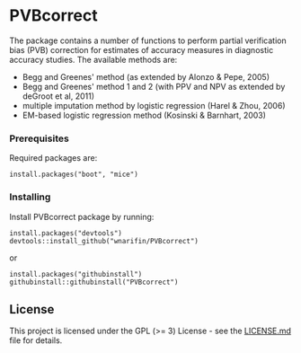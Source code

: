 # PVBcorrect

The package contains a number of functions to perform partial verification bias 
(PVB) correction for estimates of accuracy measures in diagnostic accuracy studies. The 
available methods are:

- Begg and Greenes' method (as extended by Alonzo & Pepe, 2005)
- Begg and Greenes' method 1 and 2 (with PPV and NPV as extended by deGroot et al, 2011)
- multiple imputation method by logistic regression (Harel & Zhou, 2006)
- EM-based logistic regression method (Kosinski & Barnhart, 2003)

### Prerequisites

Required packages are:

```
install.packages("boot", "mice")
```

### Installing

Install PVBcorrect package by running:

```
install.packages("devtools")
devtools::install_github("wnarifin/PVBcorrect")
```

or

```
install.packages("githubinstall")
githubinstall::githubinstall("PVBcorrect")
```

## License

This project is licensed under the GPL (>= 3) License - see the [LICENSE.md](LICENSE.md) file for details.

